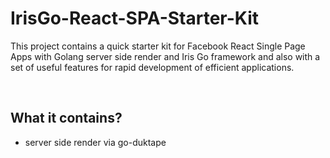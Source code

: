 # IrisGo-React-SPA-Starter-Kit
This project contains a quick starter kit for Facebook React Single Page Apps with Golang server side render and Iris Go framework and also with a set of useful features for rapid development of efficient applications.

<br/>

## What it contains?
* server side render via go-duktape
